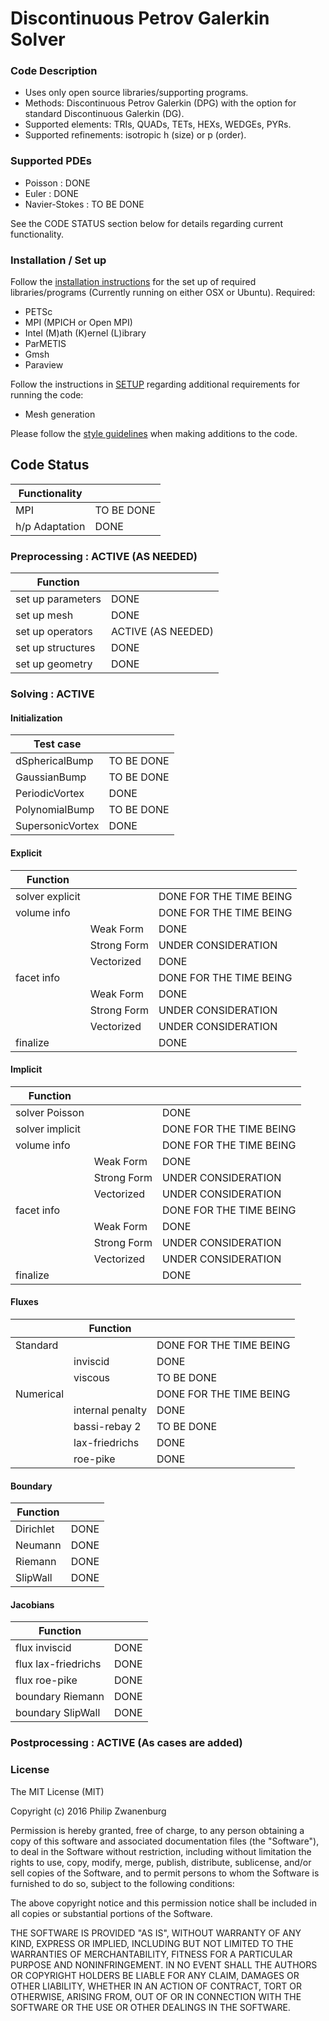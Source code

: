 # Discontinuous Petrov Galerkin Solver

### Code Description
- Uses only open source libraries/supporting programs.
- Methods: Discontinuous Petrov Galerkin (DPG) with the option for standard Discontinuous Galerkin (DG).
- Supported elements: TRIs, QUADs, TETs, HEXs, WEDGEs, PYRs.
- Supported refinements: isotropic h (size) or p (order).

### Supported PDEs
- Poisson       : DONE
- Euler         : DONE
- Navier-Stokes : TO BE DONE

See the CODE STATUS section below for details regarding current functionality.

### Installation / Set up
Follow the [installation instructions](INSTALL.md) for the set up of required libraries/programs (Currently running on
either OSX or Ubuntu). Required:
- PETSc
- MPI (MPICH or Open MPI)
- Intel (M)ath (K)ernel (L)ibrary
- ParMETIS
- Gmsh
- Paraview

Follow the instructions in [SETUP](SETUP.md) regarding additional requirements for running the code:
- Mesh generation

Please follow the [style guidelines](STYLE.md) when making additions to the code.


## Code Status
| Functionality  |            |
|----------------|------------|
| MPI            | TO BE DONE |
| h/p Adaptation | DONE       |

### Preprocessing : ACTIVE (AS NEEDED)
| Function          |                    |
|-------------------|--------------------|
| set up parameters | DONE               |
| set up mesh       | DONE               |
| set up operators  | ACTIVE (AS NEEDED) |
| set up structures | DONE               |
| set up geometry   | DONE               |

### Solving : ACTIVE
#### Initialization
| Test case        |            |
|------------------|------------|
| dSphericalBump   | TO BE DONE |
| GaussianBump     | TO BE DONE |
| PeriodicVortex   | DONE       |
| PolynomialBump   | TO BE DONE |
| SupersonicVortex | DONE       |

#### Explicit
| Function        |             |                         |
|-----------------|-------------|-------------------------|
| solver explicit |             | DONE FOR THE TIME BEING |
| volume info     |             | DONE FOR THE TIME BEING |
|                 | Weak Form   | DONE                    |
|                 | Strong Form | UNDER CONSIDERATION     |
|                 | Vectorized  | DONE                    |
| facet info      |             | DONE FOR THE TIME BEING |
|                 | Weak Form   | DONE                    |
|                 | Strong Form | UNDER CONSIDERATION     |
|                 | Vectorized  | UNDER CONSIDERATION     |
| finalize        |             | DONE                    |

#### Implicit
| Function        |             |                         |
|-----------------|-------------|-------------------------|
| solver Poisson  |             | DONE                    |
| solver implicit |             | DONE FOR THE TIME BEING |
| volume info     |             | DONE FOR THE TIME BEING |
|                 | Weak Form   | DONE                    |
|                 | Strong Form | UNDER CONSIDERATION     |
|                 | Vectorized  | UNDER CONSIDERATION     |
| facet info      |             | DONE FOR THE TIME BEING |
|                 | Weak Form   | DONE                    |
|                 | Strong Form | UNDER CONSIDERATION     |
|                 | Vectorized  | UNDER CONSIDERATION     |
| finalize        |             | DONE                    |

#### Fluxes
|           | Function         |                         |
|-----------|------------------|-------------------------|
| Standard  |                  | DONE FOR THE TIME BEING |
|           | inviscid         | DONE                    |
|           | viscous          | TO BE DONE              |
| Numerical |                  | DONE FOR THE TIME BEING |
|           | internal penalty | DONE                    |
|           | bassi-rebay 2    | TO BE DONE              |
|           | lax-friedrichs   | DONE                    |
|           | roe-pike         | DONE                    |

#### Boundary
| Function  |      |
|-----------|------|
| Dirichlet | DONE |
| Neumann   | DONE |
| Riemann   | DONE |
| SlipWall  | DONE |

#### Jacobians
| Function            |      |
|---------------------|------|
| flux inviscid       | DONE |
| flux lax-friedrichs | DONE |
| flux roe-pike       | DONE |
| boundary Riemann    | DONE |
| boundary SlipWall   | DONE |


### Postprocessing : ACTIVE (As cases are added)


### License
The MIT License (MIT)

Copyright (c) 2016 Philip Zwanenburg

Permission is hereby granted, free of charge, to any person obtaining a copy of this software and associated
documentation files (the "Software"), to deal in the Software without restriction, including without limitation the
rights to use, copy, modify, merge, publish, distribute, sublicense, and/or sell copies of the Software, and to permit
persons to whom the Software is furnished to do so, subject to the following conditions:

The above copyright notice and this permission notice shall be included in all copies or substantial portions of the
Software.

THE SOFTWARE IS PROVIDED "AS IS", WITHOUT WARRANTY OF ANY KIND, EXPRESS OR IMPLIED, INCLUDING BUT NOT LIMITED TO THE
WARRANTIES OF MERCHANTABILITY, FITNESS FOR A PARTICULAR PURPOSE AND NONINFRINGEMENT. IN NO EVENT SHALL THE AUTHORS OR
COPYRIGHT HOLDERS BE LIABLE FOR ANY CLAIM, DAMAGES OR OTHER LIABILITY, WHETHER IN AN ACTION OF CONTRACT, TORT OR
OTHERWISE, ARISING FROM, OUT OF OR IN CONNECTION WITH THE SOFTWARE OR THE USE OR OTHER DEALINGS IN THE SOFTWARE.
